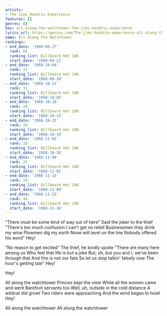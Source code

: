 ```yaml
---
artists:
- The Jimi Hendrix Experience
features: []
genres: []
key: all-along-the-watchtower-the-jimi-hendrix-experience
lyrics_url: https://genius.com/The-jimi-hendrix-experience-all-along-the-watchtower-lyrics
name: All Along The Watchtower
rankings:
- end_date: '1968-09-27'
  rank: 66
  ranking_list: Billboard Hot 100
  start_date: '1968-09-21'
- end_date: '1968-10-04'
  rank: 31
  ranking_list: Billboard Hot 100
  start_date: '1968-09-28'
- end_date: '1968-10-11'
  rank: 31
  ranking_list: Billboard Hot 100
  start_date: '1968-10-05'
- end_date: '1968-10-18'
  rank: 29
  ranking_list: Billboard Hot 100
  start_date: '1968-10-12'
- end_date: '1968-10-25'
  rank: 20
  ranking_list: Billboard Hot 100
  start_date: '1968-10-19'
- end_date: '1968-11-01'
  rank: 20
  ranking_list: Billboard Hot 100
  start_date: '1968-10-26'
- end_date: '1968-11-08'
  rank: 25
  ranking_list: Billboard Hot 100
  start_date: '1968-11-02'
- end_date: '1968-11-15'
  rank: 29
  ranking_list: Billboard Hot 100
  start_date: '1968-11-09'
- end_date: '1968-11-22'
  rank: 36
  ranking_list: Billboard Hot 100
  start_date: '1968-11-16'
---
```

"There must be some kind of way out of here"
Said the joker to the thief
"There's too much confusion
I can't get no relief
Businessmen they drink my wine
Plowmen dig my earth
None will level on the line
Nobody offered his word"
Hey!


"No reason to get excited"
The thief, he kindly spoke
"There are many here among us
Who feel that life is but a joke
But, uh, but you and I, we've been through that
And this is not our fate
So let us stop talkin' falsely now
The hour's getting late"
Hey!



Hey!


All along the watchtower
Princes kept the view
While all the women came and went
Barefoot servants too
Well, uh, outside in the cold distance
A wildcat did growl
Two riders were approaching
And the wind began to howl
Hey!


All along the watchtower
All along the watchtower
